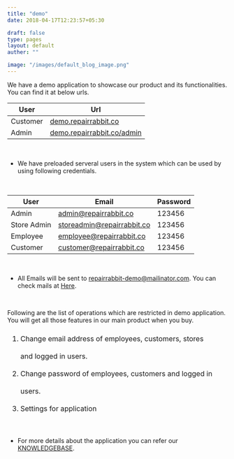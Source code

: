 ```yaml
---
title: "demo"
date: 2018-04-17T12:23:57+05:30

draft: false
type: pages
layout: default
auther: ""

image: "/images/default_blog_image.png"
---
```


We have a demo application to showcase our product and its functionalities. You can find it at below urls. 

|      User       |         Url          |
|-----------------|----------------------|
|     Customer    | <a href="https://demo.repairrabbit.co/" target="_blank">demo.repairrabbit.co</a> |
|     Admin       | <a href="https://demo.repairrabbit.co/admin" target="_blank">demo.repairrabbit.co/admin</a> |

<br>

* We have preloaded serveral users in the system which can be used by using following credentials.

<br>

|      User    |         Email        |       Password    |
|--------------|----------------------|-------------------|
|     Admin    |    admin@repairrabbit.co   |       123456      |
|  Store Admin | storeadmin@repairrabbit.co |       123456      |
|   Employee   |  employee@repairrabbit.co  |       123456      |
|   Customer   |  customer@repairrabbit.co  |       123456      |

<br>

* All Emails will be sent to <span style="color: #1dc6bc">repairrabbit-demo@mailinator.com</span>. You can check mails at <a href="https://www.mailinator.com/v2/inbox.jsp?zone=public&query=repairrabbit-demo#/#inboxpane" target="_blank">Here</a>.

<br>

Following are the list of operations which are restricted in demo application. You will get all those features in our main product when you buy.

<ol style="line-height: 2.5;padding: 0 30px;">
    <li style="font-size: 16px;">Change email address of employees, customers, stores and logged in users.</li>
    <li style="font-size: 16px;">Change password of employees, customers and logged in users.</li>
    <li style="font-size: 16px;">Settings for application</li>
</ol>

<br>

* For more details about the application you can refer our <a href="https://kb.repairrabbit.co/" target="_blank">KNOWLEDGEBASE</a>.
